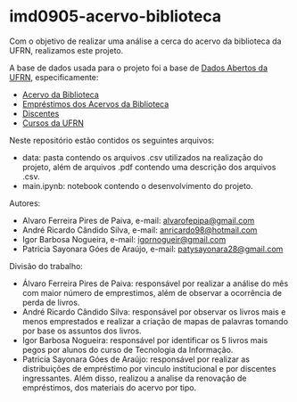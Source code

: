 # imd0905-acervo-biblioteca

Com o objetivo de realizar uma análise a cerca do acervo da biblioteca da UFRN, realizamos este projeto.

A base de dados usada para o projeto foi a base de [Dados Abertos da UFRN](http://dados.ufrn.br/), especificamente:
- [Acervo da Biblioteca](http://dados.ufrn.br/dataset/acervo-biblioteca)
- [Empréstimos dos Acervos da Biblioteca](http://dados.ufrn.br/dataset/emprestimos-acervos-das-bibliotecas)
- [Discentes](http://dados.ufrn.br/dataset/discentes)
- [Cursos da UFRN](http://dados.ufrn.br/dataset/cursos-ufrn)

Neste repositório estão contidos os seguintes arquivos:

- data: pasta contendo os arquivos .csv utilizados na realização do projeto, além de arquivos .pdf contendo uma descrição dos arquivos .csv.
- main.ipynb: notebook contendo o desenvolvimento do projeto.

Autores: 

- Alvaro Ferreira Pires de Paiva, e-mail: alvarofepipa@gmail.com
- André Ricardo Cândido Silva, e-mail: anricardo98@hotmail.com
- Igor Barbosa Nogueira, e-mail: igornogueir@gmail.com
- Patricia Sayonara Góes de Araújo, e-mail: patysayonara28@gmail.com

Divisão do trabalho:

- Álvaro Ferreira Pires de Paiva: responsável por realizar a análise do mês com maior número de emprestimos, além de observar a ocorrência de perda de livros.
- André Ricardo Cândido Silva: responsável por observar os livros mais e menos emprestados e realizar a criação de mapas de palavras tomando por base os assuntos dos livros.
- Igor Barbosa Nogueira: responsável por identificar os 5 livros mais pegos por alunos do curso de Tecnologia da Informação.
- Patricia Sayonara Góes de Araújo: responsável por realizar as distribuições de empréstimo por vinculo institucional e por discentes ingressantes. Além disso, realizou a analise da renovação de empréstimos, dos materiais do acervo por tipo.